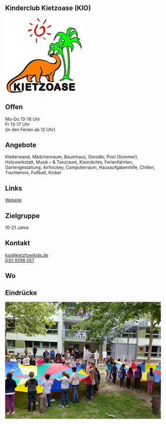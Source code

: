 ## Kinderclub Kietzoase (KIO)
<img id="topmedia" src="images/Logos/kietzoase.png" />

## Offen
Mo-Do 13-18 Uhr<br>
Fr 13-17 Uhr<br>
(in den Ferien ab 12 Uhr)

## Angebote
<p id="activities">
Kletterwand, Mädchenraum, Baumhaus, Gorodki, Pool (Sommer), Holzwerkstatt, Musik – & Tanzraum, Kieznächte, Ferienfahrten, Gartengestaltung,  Airhockey, Computerraum, Hausaufgabenhilfe, Chillen, Tischtennis, Fußball, Kicker
</p>

## Links
<a class="external_link" href="https://kietzfuerkids.de/kietzoase/">Website</a>

## Zielgruppe
10-21 Jahre

## Kontakt
[kio@kietzfuerkids.de](mailto:kio@kietzfuerkids.de)<br>
<a href="tel:+49309296057">030 9296 057</a>

## Wo
<div id="gmap"></div>
<script>window.onload = showMap('Ahrenshooper Str. 5, 13051 Berlin', 0, 'gmap_mini')</script>

## Eindrücke
<div class="mediacontainer">
  <img src="images/Kinderclub_Kietzoase/1.jpg" />
</div>
